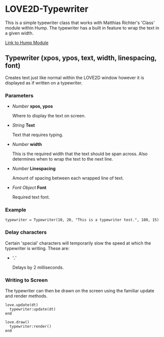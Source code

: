 # LOVE2D-Typewriter

This is a simple typewriter class that works with Matthias Richter's 'Class' module within Hump. The typewriter has a built in feature to wrap the text in a given width.

[Link to Hump Module](https://github.com/vrld/hump)

## Typewriter (xpos, ypos, text, width, linespacing, font)

Creates text just like normal within the LOVE2D window however it is displayed as if written on a typewriter.

### Parameters

* *Number* **xpos, ypos**

  Where to display the text on screen.

* *String* **Text**

  Text that requires typing.

* *Number* **width**

  This is the required width that the text should be span across. Also determines when to wrap the text to the next line.
  
* *Number* **Linespacing**

  Amount of spacing between each wrapped line of text.

* *Font Object* **Font**

  Required text font.

### Example

`typewriter = Typewriter(10, 20, "This is a typewriter test.", 100, 15)`

### Delay characters
Certain 'special' characters will temporarily slow the speed at which the typewriter is writing. These are:
* '**.**'

  Delays by 2 milliseconds.


### Writing to Screen

The typewriter can then be drawn on the screen using the familiar update and render methods.

```
love.update(dt)
  typewriter:update(dt)
end
```
```
love.draw()
  typewriter:render()
end
```
